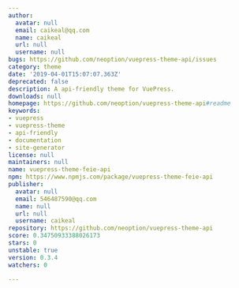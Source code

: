 ```yaml
---
author:
  avatar: null
  email: caikeal@qq.com
  name: caikeal
  url: null
  username: null
bugs: https://github.com/neoption/vuepress-theme-api/issues
category: theme
date: '2019-04-01T15:07:07.363Z'
deprecated: false
description: A api-friendly theme for VuePress.
downloads: null
homepage: https://github.com/neoption/vuepress-theme-api#readme
keywords:
- vuepress
- vuepress-theme
- api-friendly
- documentation
- site-generator
license: null
maintainers: null
name: vuepress-theme-feie-api
npm: https://www.npmjs.com/package/vuepress-theme-feie-api
publisher:
  avatar: null
  email: 546487590@qq.com
  name: null
  url: null
  username: caikeal
repository: https://github.com/neoption/vuepress-theme-api
score: 0.34750933388026173
stars: 0
unstable: true
version: 0.3.4
watchers: 0

---
```


